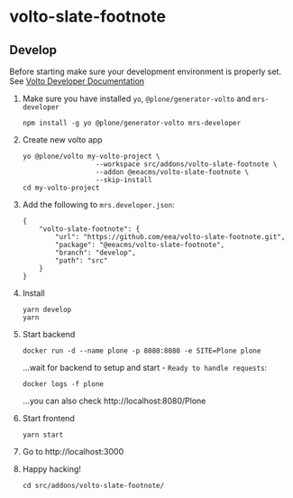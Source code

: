 # volto-slate-footnote

## Develop

Before starting make sure your development environment is properly set. See [Volto Developer Documentation](https://docs.voltocms.com/getting-started/install/)

1.  Make sure you have installed `yo`, `@plone/generator-volto` and `mrs-developer`

        npm install -g yo @plone/generator-volto mrs-developer

1.  Create new volto app

        yo @plone/volto my-volto-project \
                          --workspace src/addons/volto-slate-footnote \
                          --addon @eeacms/volto-slate-footnote \
                          --skip-install
        cd my-volto-project

1.  Add the following to `mrs.developer.json`:

        {
            "volto-slate-footnote": {
                "url": "https://github.com/eea/volto-slate-footnote.git",
                "package": "@eeacms/volto-slate-footnote",
                "branch": "develop",
                "path": "src"
            }
        }

1.  Install

        yarn develop
        yarn

1.  Start backend

        docker run -d --name plone -p 8080:8080 -e SITE=Plone plone

    ...wait for backend to setup and start - `Ready to handle requests`:

        docker logs -f plone

    ...you can also check http://localhost:8080/Plone

1.  Start frontend

        yarn start

1.  Go to http://localhost:3000

1.  Happy hacking!

        cd src/addons/volto-slate-footnote/
